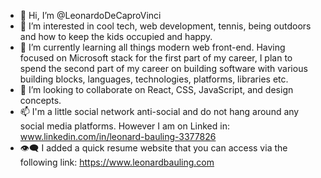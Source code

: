 - 👋 Hi, I’m @LeonardoDeCaproVinci
- 👀 I’m interested in cool tech, web development, tennis, being outdoors and how to keep the kids occupied and happy.
- 🌱 I’m currently learning all things modern web front-end. Having focused on Microsoft stack for the first part of my career, I plan to spend the second part of my career on building software with various building blocks, languages, technologies, platforms, libraries etc.
- 💞️ I’m looking to collaborate on React, CSS, JavaScript, and design concepts.
- 📫 I'm a little social network anti-social and do not hang around any social media platforms. However I am on Linked in: www.linkedin.com/in/leonard-bauling-3377826
- 👁‍🗨 I added a quick resume website that you can access via the following link: https://www.leonardbauling.com
<!---
LeonardoDeCaproVinci/LeonardoDeCaproVinci is a ✨ special ✨ repository because its `README.md` (this file) appears on your GitHub profile.
You can click the Preview link to take a look at your changes.
--->

